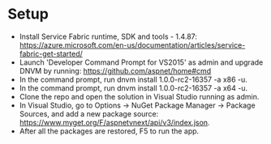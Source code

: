 Setup
================



- Install Service Fabric runtime, SDK and tools - 1.4.87: https://azure.microsoft.com/en-us/documentation/articles/service-fabric-get-started/
- Launch 'Developer Command Prompt for VS2015' as admin and upgrade DNVM by running: https://github.com/aspnet/home#cmd
- In the command prompt, run dnvm install 1.0.0-rc2-16357 -a x86 -u.
- In the command prompt, run dnvm install 1.0.0-rc2-16357 -a x64 -u.
- Clone the repo and open the solution in Visual Studio running as admin.
- In Visual Studio, go to Options -> NuGet Package Manager -> Package Sources, and add a new package source: https://www.myget.org/F/aspnetvnext/api/v3/index.json.
- After all the packages are restored, F5 to run the app.